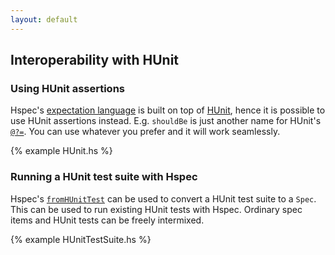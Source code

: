 ```yaml
---
layout: default
---
```


## Interoperability with HUnit

### Using HUnit assertions

Hspec's [expectation language](expectations.html) is built on top of
[HUnit](http://hackage.haskell.org/package/HUnit), hence it is possible to use
HUnit assertions instead.  E.g. `shouldBe` is just another name for HUnit's
[`@?=`][assert-equal].  You can use whatever you prefer and it will work
seamlessly.

{% example HUnit.hs %}

[assert-equal]: http://hackage.haskell.org/packages/archive/HUnit/latest/doc/html/Test-HUnit-Base.html#v:-64--63--61-

### Running a HUnit test suite with Hspec

Hspec's [`fromHUnitTest`][v:fromHUnitTest] can be used to convert a HUnit test
suite to a `Spec`.  This can be used to run existing HUnit tests with Hspec.
Ordinary spec items and HUnit tests can be freely intermixed.

{% example HUnitTestSuite.hs %}

[v:fromHUnitTest]: http://hackage.haskell.org/packages/archive/hspec/latest/doc/html/Test-Hspec-HUnit.html#v:fromHUnitTest
